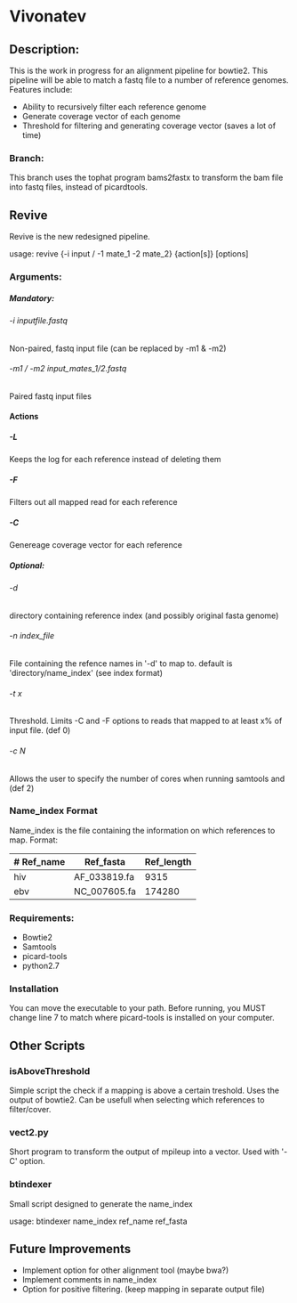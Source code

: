 Vivonatev
=========


## Description:
This is the work in progress for an alignment pipeline for bowtie2. This pipeline will be able to match a fastq file to a number of reference genomes. Features include:
* Ability to recursively filter each reference genome
* Generate coverage vector of each genome
* Threshold for filtering and generating coverage vector (saves a lot of time)

### Branch:
This branch uses the tophat program bams2fastx to transform the bam file into fastq files, instead of picardtools.

## Revive
Revive is the new redesigned pipeline.

usage: revive {-i input / -1 mate_1 -2 mate_2} {action[s]} [options]



### Arguments:
##### Mandatory:
###### -i inputfile.fastq
Non-paired, fastq input file (can be replaced by -m1 & -m2)
###### -m1 / -m2 input_mates_1/2.fastq
Paired fastq input files

#### Actions
##### -L 
Keeps the log for each reference instead of deleting them
##### -F 
Filters out all mapped read for each reference
##### -C
Genereage coverage vector for each reference

##### Optional:
###### -d <directory>
directory containing reference index (and possibly original fasta genome)
###### -n index_file
File containing the refence names in '-d' to map to. default is 'directory/name_index' (see index format)
###### -t x
Threshold. Limits -C and -F options to reads that mapped to at least x% of input file. (def 0)
###### -c N
Allows the user to specify the number of cores when running samtools and  (def 2)

### Name_index Format
Name_index is the file containing the information on which references to map. Format:

| # Ref_name  | Ref_fasta    | Ref_length |
| ----------- | ------------ | ---------- |
| hiv         | AF_033819.fa | 9315       |
| ebv         | NC_007605.fa | 174280     |



### Requirements:
* Bowtie2
* Samtools
* picard-tools
* python2.7


### Installation
You can move the executable to your path. 
Before running, you MUST change line 7 to match where picard-tools is installed on your computer.  


## Other Scripts
### isAboveThreshold
Simple script the check if a mapping is above a certain treshold. Uses the output of bowtie2.
Can be usefull when selecting which references to filter/cover.

### vect2.py
Short program to transform the output of mpileup into a vector. Used with '-C' option.

### btindexer
Small script designed to generate the name_index

usage: 
    btindexer name_index ref_name ref_fasta

## Future Improvements
* Implement option for other alignment tool (maybe bwa?)
* Implement comments in name_index
* Option for positive filtering. (keep mapping in separate output file)
